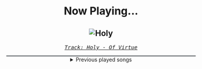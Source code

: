 <div align="center"> 
<h1>Now Playing...</h1>

![Holy](https://i.scdn.co/image/ab67616d00001e02bf1b06b8f644fd81e3be80aa)
--
_<samp><a href="https://open.spotify.com/track/0Dk1hzWqYmfzTuD46DmevN">Track: Holy - Of Virtue</a></samp>_

<div style="border: 1px #4B5054 solid"></div>
<details>
  <summary>
    Previous played songs
  </summary>
  <table>
    <thead>
      <tr>
        <th>
          Artist
        </th>
        <th>
          Song
        </th>
        <th>
          Link
        </th>
      </tr>
    </thead>
    <tbody>
      <tr><td>Of Virtue</td><td>Holy</td><td><a href="https://open.spotify.com/track/0Dk1hzWqYmfzTuD46DmevN">https://open.spotify.com/track/0Dk1hzWqYmfzTuD46DmevN</a></td></tr><tr><td>Baroness</td><td>Shine</td><td><a href="https://open.spotify.com/track/3VM8OlZdy4fmktGlz0ZnPS">https://open.spotify.com/track/3VM8OlZdy4fmktGlz0ZnPS</a></td></tr><tr><td>TesseracT</td><td>The Grey</td><td><a href="https://open.spotify.com/track/7KqOpWKmzXLEcqwVy7P0td">https://open.spotify.com/track/7KqOpWKmzXLEcqwVy7P0td</a></td></tr><tr><td>Catch Your Breath</td><td>Y.S.K.W.</td><td><a href="https://open.spotify.com/track/46Lnoask1iRJP47GnaoVcF">https://open.spotify.com/track/46Lnoask1iRJP47GnaoVcF</a></td></tr><tr><td>ERRA</td><td>Pale Iris</td><td><a href="https://open.spotify.com/track/5c3CJeTQO5oZqKdKRAqkg3">https://open.spotify.com/track/5c3CJeTQO5oZqKdKRAqkg3</a></td></tr><tr><td>Point North</td><td>Below The Belt</td><td><a href="https://open.spotify.com/track/7jZYdgfv4tn2oRkzuCBTZ5">https://open.spotify.com/track/7jZYdgfv4tn2oRkzuCBTZ5</a></td></tr><tr><td>Orbit Culture</td><td>Descent</td><td><a href="https://open.spotify.com/track/46IwawpHVB7462bMZ10Wzf">https://open.spotify.com/track/46IwawpHVB7462bMZ10Wzf</a></td></tr><tr><td>Bad Wolves</td><td>Legends Never Die</td><td><a href="https://open.spotify.com/track/6jvrbttMyyBQuauXB6b7zy">https://open.spotify.com/track/6jvrbttMyyBQuauXB6b7zy</a></td></tr><tr><td>Corey Taylor</td><td>Talk Sick</td><td><a href="https://open.spotify.com/track/01SBf2gcEx65tfMmuGdycy">https://open.spotify.com/track/01SBf2gcEx65tfMmuGdycy</a></td></tr><tr><td>BABYMETAL</td><td>METALI!! - feat. Tom Morello</td><td><a href="https://open.spotify.com/track/3PNuq4zUgDMTqdBuGeg50m">https://open.spotify.com/track/3PNuq4zUgDMTqdBuGeg50m</a></td></tr><tr><td>Atreyu</td><td>Immortal</td><td><a href="https://open.spotify.com/track/3CzoVCSPGjuxwUyC3Md3g2">https://open.spotify.com/track/3CzoVCSPGjuxwUyC3Md3g2</a></td></tr><tr><td>Within Temptation</td><td>Bleed Out</td><td><a href="https://open.spotify.com/track/1oNy8VAsmqlx7isSPR5oQe">https://open.spotify.com/track/1oNy8VAsmqlx7isSPR5oQe</a></td></tr><tr><td>Imminence</td><td>Desolation</td><td><a href="https://open.spotify.com/track/3ZD0qLiUdLVn1eWDfDhaq2">https://open.spotify.com/track/3ZD0qLiUdLVn1eWDfDhaq2</a></td></tr><tr><td>Versus Me</td><td>Terrified</td><td><a href="https://open.spotify.com/track/0wCT2ivXYnHssIDf2n3LV6">https://open.spotify.com/track/0wCT2ivXYnHssIDf2n3LV6</a></td></tr><tr><td>Concrete Castles</td><td>So Addicted</td><td><a href="https://open.spotify.com/track/72481BV5mKDaDStZ9cTaAR">https://open.spotify.com/track/72481BV5mKDaDStZ9cTaAR</a></td></tr><tr><td>Self Deception</td><td>Fight Fire With Gasoline</td><td><a href="https://open.spotify.com/track/78frUxVotRtpMrNMcyYtns">https://open.spotify.com/track/78frUxVotRtpMrNMcyYtns</a></td></tr><tr><td>Self Deception</td><td>Fight Fire With Gasoline</td><td><a href="https://open.spotify.com/track/78frUxVotRtpMrNMcyYtns">https://open.spotify.com/track/78frUxVotRtpMrNMcyYtns</a></td></tr><tr><td>Daughtry</td><td>Separate Ways (Worlds Apart)</td><td><a href="https://open.spotify.com/track/7goFhrbCC2m2HI3EbBYgU4">https://open.spotify.com/track/7goFhrbCC2m2HI3EbBYgU4</a></td></tr><tr><td>Motionless In White</td><td>Masterpiece</td><td><a href="https://open.spotify.com/track/3c9kVsKF68xMzlS0NikVn3">https://open.spotify.com/track/3c9kVsKF68xMzlS0NikVn3</a></td></tr><tr><td>Citizen Soldier</td><td>Afterlife</td><td><a href="https://open.spotify.com/track/7bKfDP3DQQMmybmvoLtNLC">https://open.spotify.com/track/7bKfDP3DQQMmybmvoLtNLC</a></td></tr>
    </tbody>
  </table>
</details>

</div>
